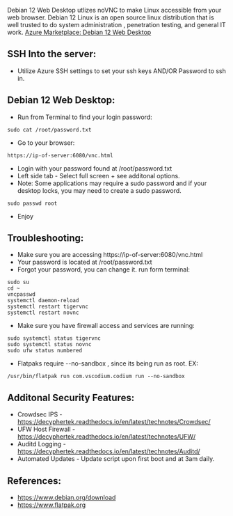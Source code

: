 Debian 12 Web Desktop utlizes noVNC to make Linux accessible from your web browser. Debian 12 Linux is an open source 
linux distribution that is well trusted to do system administration , penetration testing, and general IT work. 
[Azure Marketplace: Debian 12 Web Desktop ](https://azuremarketplace.microsoft.com/en-us/marketplace/apps/decyphertek.debian12-web-desktop)

SSH Into the server:
--------------------
* Utilize Azure SSH settings to set your ssh keys AND/OR Password to ssh in. 

Debian 12 Web Desktop:
------------------------------
* Run from Terminal to find your login password:
```
sudo cat /root/password.txt
```
* Go to your browser:
```
https://ip-of-server:6080/vnc.html
```
* Login with your password found at /root/password.txt
* Left side tab - Select full screen + see additonal options. 
* Note: Some applications may require a sudo password and if your desktop locks, you may need to create a sudo password.
``` 
sudo passwd root
```
* Enjoy 

Troubleshooting:
-----------------
* Make sure you are accessing https://ip-of-server:6080/vnc.html
* Your password is located at /root/password.txt
* Forgot your password, you can change it. run form terminal:
```
sudo su
cd ~
vncpasswd
systemctl daemon-reload 
systemctl restart tigervnc
systemctl restart novnc
```
* Make sure you have firewall access and services are running:
```
sudo systemctl status tigervnc
sudo systemctl status novnc
sudo ufw status numbered
```
* Flatpaks require --no-sandbox , since its being run as root. EX:
```
/usr/bin/flatpak run com.vscodium.codium run --no-sandbox
```

Additonal Security Features:
----------------------------
* Crowdsec IPS - https://decyphertek.readthedocs.io/en/latest/technotes/Crowdsec/
* UFW Host Firewall - https://decyphertek.readthedocs.io/en/latest/technotes/UFW/
* Auditd Logging - https://decyphertek.readthedocs.io/en/latest/technotes/Auditd/
* Automated Updates - Update script upon first boot and at 3am daily.

References:
------------
* https://www.debian.org/download
* https://www.flatpak.org
